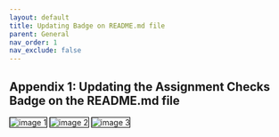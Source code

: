 ```yaml
---
layout: default
title: Updating Badge on README.md file
parent: General
nav_order: 1
nav_exclude: false
---
```

## Appendix 1: Updating the Assignment Checks Badge on the README.md file

<img alt="image 1" src="../assets/image001.png" style="border: 1px solid black; margin-bottom:2em;"/>
<img alt="image 2" src="../assets/image002.png" style="border: 1px solid black; margin-bottom:2em;"/>
<img alt="image 3" src="../assets/image003.png" style="border: 1px solid black; margin-bottom:2em;"/>
